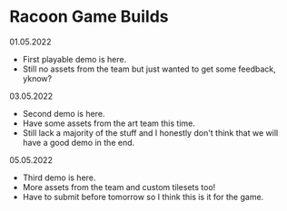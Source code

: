 # Racoon Game Builds
01.05.2022
- First playable demo is here.
- Still no assets from the team but just wanted to get some feedback, yknow?

03.05.2022
- Second demo is here.
- Have some assets from the art team this time.
- Still lack a majority of the stuff and I honestly don't think that we will have a good demo in the end.

05.05.2022
- Third demo is here.
- More assets from the team and custom tilesets too!
- Have to submit before tomorrow so I think this is it for the game.
